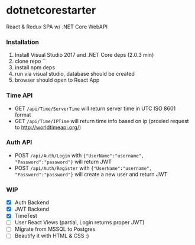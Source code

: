 # dotnetcorestarter
React & Redux SPA w/ .NET Core WebAPI

### Installation
1. Install Visual Studio 2017 and .NET Core deps (2.0.3 min)
2. clone repo ``
3. install npm deps
4. run via visual studio, database should be created
5. browser should open to React App

### Time API
* GET `/api/Time/ServerTime` will return server time in UTC ISO 8601 format
* GET `/api/Time/IPTime` will return time info based on ip (proxied request to http://worldtimeapi.org/)

### Auth API
* POST `/api/Auth/Login` with `{"UserName":"username", "Password":"password"}` will return JWT
* POST `/api/Auth/Register` with `{"UserName":"username", "Password":"password"}` will create a new user and return JWT

### WIP 
- [X] Auth Backend
- [X] JWT Backend
- [x] TimeTest
- [ ] User React Views (partial, Login returns proper JWT)
- [ ] Migrate from MSSQL to Postgres
- [ ] Beautify it with HTML & CSS :)
